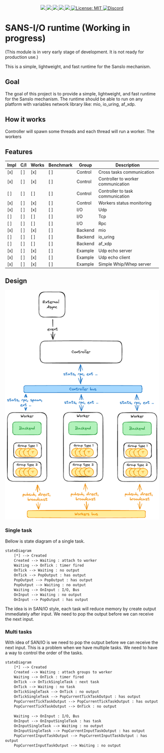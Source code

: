 <p align="center">
 <a href="https://github.com/8xFF/sans-io-runtime/actions">
  <img src="https://github.com/8xFF/sans-io-runtime/actions/workflows/rust.yml/badge.svg?branch=main">
 </a>
 <a href="https://codecov.io/gh/8xff/sans-io-runtime">
  <img src="https://codecov.io/gh/8xff/sans-io-runtime/branch/main/graph/badge.svg">
 </a>
 <a href="https://deps.rs/repo/github/8xff/sans-io-runtime">
  <img src="https://deps.rs/repo/github/8xff/sans-io-runtime/status.svg">
 </a>
 <a href="https://crates.io/crates/sans-io-runtime">
  <img src="https://img.shields.io/crates/v/sans-io-runtime.svg">
 </a>
 <a href="https://docs.rs/sans-io-runtime">
  <img src="https://docs.rs/sans-io-runtime/badge.svg">
 </a>
 <a href="https://github.com/8xFF/sans-io-runtime/blob/main/LICENSE">
  <img src="https://img.shields.io/badge/license-MIT-blue" alt="License: MIT">
 </a>
 <a href="https://discord.gg/tJ6dxBRk">
  <img src="https://img.shields.io/discord/1173844241542287482?logo=discord" alt="Discord">
 </a>
</p>

# SANS-I/O runtime (Working in progress)

(This module is in very early stage of development. It is not ready for production use.)

This is a simple, lightweight, and fast runtime for the SansIo mechanism.

## Goal

The goal of this project is to provide a simple, lightweight, and fast runtime for the SansIo mechanism. The runtime should be able to run on any platform with variables network library like: mio, io_uring, af_xdp.

## How it works

Controller will spawn some threads and each thread will run a worker. The workers

## Features

| Impl | C/I | Works | Benchmark | Group   | Description                        |
| ---- | --- | ----- | --------- | ------- | ---------------------------------- |
| [x]  | [ ] | [x]   | [ ]       | Control | Cross tasks communication          |
| [x]  | [ ] | [x]   | [ ]       | Control | Controller to worker communication |
| [ ]  | [ ] | [ ]   | [ ]       | Control | Controller to task communication   |
| [x]  | [ ] | [x]   | [ ]       | Control | Workers status monitoring          |
| [x]  | [ ] | [x]   | [ ]       | I/O     | Udp                                |
| [ ]  | [ ] | [ ]   | [ ]       | I/O     | Tcp                                |
| [ ]  | [ ] | [ ]   | [ ]       | I/O     | Rpc                                |
| [x]  | [ ] | [x]   | [ ]       | Backend | mio                                |
| [ ]  | [ ] | [ ]   | [ ]       | Backend | io_uring                           |
| [ ]  | [ ] | [ ]   | [ ]       | Backend | af_xdp                             |
| [x]  | [ ] | [x]   | [ ]       | Example | Udp echo server                    |
| [x]  | [ ] | [x]   | [ ]       | Example | Udp echo client                    |
| [x]  | [ ] | [x]   | [ ]       | Example | Simple Whip/Whep server            |

## Design

![Design](./docs/design.excalidraw.png)

### Single task

Bellow is state diagram of a single task.

```mermaid
stateDiagram
    [*] --> Created
    Created --> Waiting : attach to worker
    Waiting --> OnTick : timer fired
    OnTick --> Waiting : no output
    OnTick --> PopOutput : has output
    PopOutput --> PopOutput : has output
    PopOutput --> Waiting : no output
    Waiting --> OnInput : I/O, Bus
    OnInput --> Waiting : no output
    OnInput --> PopOutput : has output
```

The idea is in SAN/IO style, each task will reduce memory by create output immediately after input. We need to pop the output before we can receive the next input.

### Multi tasks

With idea of SAN/IO is we need to pop the output before we can receive the next input. This is a problem when we have multiple tasks. We need to have a way to control the order of the tasks.

```mermaid
stateDiagram
    [*] --> Created
    Created --> Waiting : attach groups to worker
    Waiting --> OnTick : timer fired
    OnTick --> OnTickSingleTask : next task
    OnTick --> Waiting : no task
    OnTickSingleTask --> OnTick : no output
    OnTickSingleTask --> PopCurrentTickTaskOutput : has output
    PopCurrentTickTaskOutput --> PopCurrentTickTaskOutput : has output
    PopCurrentTickTaskOutput --> OnTick : no output

    Waiting --> OnInput : I/O, Bus
    OnInput --> OnInputSingleTask : has task
    OnInputSingleTask --> Waiting : no output
    OnInputSingleTask --> PopCurrentInputTaskOutput : has output
    PopCurrentInputTaskOutput --> PopCurrentInputTaskOutput : has output
    PopCurrentInputTaskOutput --> Waiting : no output
```